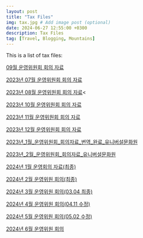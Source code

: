 ```yaml
---
layout: post
title: "Tax Files"
img: tax.jpg # Add image post (optional)
date: 2024-06-27 12:55:00 +0300
description: Tax Files
tag: [Travel, Blogging, Mountains]
---
```


This is a list of tax files:


[09월 운영위원회 회의 자료](https://ucckorea.github.io/assets/tax/09월%20운영위원회%20회의%20자료.hwp)


[2023년 07월 운영위원회 회의 자료](https://ucckorea.github.io/assets/tax/2023년%2007월%20운영위원회%20회의%20자료.hwp)


[2023년 08월 운영위원회 회의 자료](https://ucckorea.github.io/assets/tax/2023년%2008월%20운영위원회%20회의%20자료.hwp)<


[2023년 10월 운영위원회 회의 자료](https://ucckorea.github.io/assets/tax/2023년%2010월%20운영위원회%20회의%20자료.hwp)


[2023년 11월 운영위원회 회의 자료](https://ucckorea.github.io/assets/tax/2023년%2011월%20운영위원회%20회의%20자료.hwp)


[2023년 12월 운영위원회 회의 자료](https://ucckorea.github.io/assets/tax/2023년%2012월%20운영위원회%20회의%20자료.hwp)


[2023년_1월_운영위원회_회의자료_번역_완료_유니버설문화원](https://ucckorea.github.io/assets/tax/2023년_1월_운영위원회_회의자료_번역_완료_유니버설문화원.hwp)


[2023년_2월_운영위원회_회의자료_유니버설문화원](https://ucckorea.github.io/assets/tax/2023년_2월_운영위원회_회의자료_유니버설문화원.hwp)


[2024년 1월 운영회의 자료(최종)](https://ucckorea.github.io/assets/tax/2024년%201월%20운영회의%20자료(최종).hwp)


[2024년 2월 운영위원 회의(최종)](https://ucckorea.github.io/assets/tax/2024년%202월%20운영위원%20회의(최종).hwp)


[2024년 3월 운영위원 회의(03.04 최종)](https://ucckorea.github.io/assets/tax/2024년%203월%20운영위원%20회의(03.04%20최종).hwp)


[2024년 4월 운영위원 회의(04.11 수정)](https://ucckorea.github.io/assets/tax/2024년%204월%20운영위원%20회의(04.11%20수정).hwp)


[2024년 5월 운영위원 회의(05.02 수정)](https://ucckorea.github.io/assets/tax/2024년%205월%20운영위원%20회의(05.02%20수정).hwp)


[2024년 6월 운영위원 회의](https://ucckorea.github.io/assets/tax/2024년%206월%20운영위원%20회의.hwp)